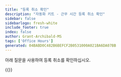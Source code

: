 ```yaml
---
title: "등록 취소 확인"
description: "자동화 키트 - 근무 시간 등록 취소 확인"
sidebar: false
sidebarlogo: fresh-white
include_footer: true
index: false
author: Grant-Archibald-MS
tags: ['Office Hours']
generated: 04BABD0C482B6BEFCF2B0531000A021BA6DA07BB
---
```


아래 질문을 사용하여 등록 취소를 확인하십시오.

{{<questions name="/content/ko/office-hours/unregister-confirm.json" completed="등록 취소 확인을 완료해 주셔서 감사합니다." showNavigationButtons="false" locale="ko">}}
